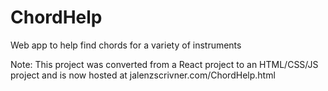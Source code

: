 # ChordHelp
Web app to help find chords for a variety of instruments

Note: This project was converted from a React project to an HTML/CSS/JS project and is now hosted at jalenzscrivner.com/ChordHelp.html
